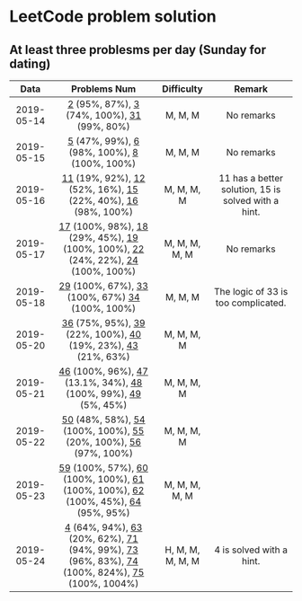 # LeetCode problem solution
## At least three problesms per day (Sunday for dating)

|    Data    |                  Problems Num                  | Difficulty | Remark |
| :--------: | :--------------------------------------------: | :--------: | :----: |
| 2019-05-14 | [2](./code/day1/2.add-two-numbers.java) (95%, 87%), [3](./code/day1/3.longest-substring-without-repeating-characters.java) (74%, 100%), [31](./code/day1/31.next-permutation.java) (99%, 80%) |  M, M, M   | No remarks |
| 2019-05-15 |                    [5](./code/day2/5.longest-palindromic-substring.java) (47%, 99%), [6](./code/day2/6.zig-zag-conversion.java) (98%, 100%), [8](./code/day2/8.string-to-integer-atoi.java) (100%, 100%)                    |  M, M, M | No remarks |
| 2019-05-16 | [11](./code/day3/11.container-with-most-water.java) (19%, 92%), [12](./code/day3/12.integer-to-roman.java) (52%, 16%), [15](./code/day3/15.3-sum.java) (22%, 40%), [16](./code/day3/16.3-sum-closest.java) (98%, 100%) | M, M, M, M | 11 has a better solution, 15 is solved with a hint. |
| 2019-05-17 | [17](./code/day4/17.letter-combinations-of-a-phone-number.java) (100%, 98%), [18](./code/day4/18.4-sum.java) (29%, 45%), [19](./code/day4/19.remove-nth-node-from-end-of-list.java) (100%, 100%), [22](./code/day4/22.generate-parentheses.java) (24%, 22%), [24](./code/day4/24.swap-nodes-in-pairs.java) (100%, 100%) | M, M, M, M, M | No remarks |
| 2019-05-18 | [29](./code/day5/29.divide-two-integers.java) (100%, 67%), [33](./code/day5/33.search-in-rotated-sorted-array.java) (100%, 67%) [34](./code/day5/34.find-first-and-last-position-of-element-in-sorted-array.java) (100%, 100%)| M, M, M | The logic of 33 is too complicated. |
| 2019-05-20 | [36](./code/day6/36.valid-sudoku.java) (75%, 95%), [39](./code/day6/39.combination-sum.java) (22%, 100%), [40](./code/day6/40.combination-sum-ii.java) (19%, 23%), [43](./code/day6/43.multiply-strings.java) (21%, 63%) | M, M, M, M | |
| 2019-05-21 | [46](./code/day7/46.permutations.java) (100%, 96%), [47](./code/day7/47.permutations-ii.java) (13.1%, 34%), [48](./code/day7/48.rotate-image.java) (100%, 99%), [49](./code/day7/49.group-anagrams.java) (5%, 45%) | M, M, M, M| |
|2019-05-22 | [50](./code/day8/50.pow-x-n.java) (48%, 58%), [54](./code/day8/54.spiral-matrix.java) (100%, 100%), [55](./code/day8/55.jump-game.java) (20%, 100%), [56](./code/day8/56.merge-intervals.java) (97%, 100%) | M, M, M, M | |
| 2019-05-23 | [59](./code/day9/59.spiral-matrix-ii.java) (100%, 57%), [60](./code/day9/60.permutation-sequence.java) (100%, 100%), [61](./code/day9/61.rotate-list.java) (100%, 100%), [62](./code/day9/62.unique-paths.java) (100%, 45%), [64](./code/day9/64.minimum-path-sum.java) (95%, 95%) | M, M, M, M, M | |
| 2019-05-24 | [4](./code/day10/4.median-of-two-sorted-arrays.java) (64%, 94%), [63](./code/day10/63.unique-paths-ii.java) (20%, 62%), [71](./code/day10/71.simplify-path.java) (94%, 99%), [73](./code/day10/73.set-matrix-zeroes.java) (96%, 83%), [74](./code/day10/74.search-a-2-d-matrix.java) (100%, 824%), [75](./code/day10/75.sort-colors.java) (100%, 1004%) | H, M, M, M, M, M | 4 is solved with a hint. |